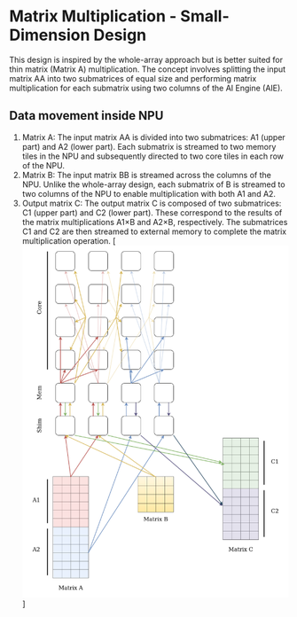 <!---//===- README.md -----------------------------------------*- Markdown -*-===//
//
// This file is licensed under the Apache License v2.0 with LLVM Exceptions.
// See https://llvm.org/LICENSE.txt for license information.
// SPDX-License-Identifier: Apache-2.0 WITH LLVM-exception
//
// Copyright (C) 2024, Advanced Micro Devices, Inc.
//
//===----------------------------------------------------------------------===//-->

# Matrix Multiplication - Small-Dimension Design
This design is inspired by the whole-array approach but is better suited for thin matrix (Matrix A) multiplication. The concept involves splitting the input matrix AA into two submatrices of equal size and performing matrix multiplication for each submatrix using two columns of the AI Engine (AIE).

## Data movement inside NPU

1. Matrix A: The input matrix AA is divided into two submatrices: A1 (upper part) and A2 (lower part). Each submatrix is streamed to two memory tiles in the NPU and subsequently directed to two core tiles in each row of the NPU.
2. Matrix B: The input matrix BB is streamed across the columns of the NPU. Unlike the whole-array design, each submatrix of B is streamed to two columns of the NPU to enable multiplication with both A1 and A2.
3. Output matrix C: The output matrix C is composed of two submatrices: C1 (upper part) and C2 (lower part). These correspond to the results of the matrix multiplications A1×B and A2×B, respectively. The submatrices C1 and C2 are then streamed to external memory to complete the matrix multiplication operation.
[![data movement diagram](diagram.png)]

